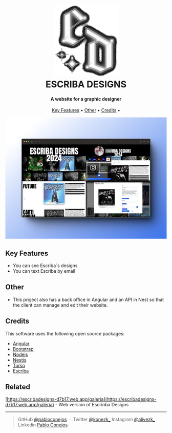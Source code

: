 
<h1 align="center">
  <br>
  <a href="https://escribadesigns-d7b17.web.app/galeria"><img 
    src="./src/assets/logos/logo_ed.png" alt="Icono Spotify" width="200"></a>
  <br>
  ESCRIBA DESIGNS
  <br>
</h1>

<h4 align="center">A website for a graphic designer</h4>


<p align="center">
  <a href="#key-features">Key Features</a> •
  <a href="#others">Other</a> •
   <a href="#credits">Credits</a> •
</p>

![screenshot](./src/assets/otros/1716820618445.jpeg)

## Key Features

* You can see Escriba´s designs
* You can text Escriba by email

## Other

- This project also has a back office in Angular and an API in Nest so that the client can manage and edit their website.

## Credits

This software uses the following open source packages:

- [Angular](https://angular.io/)
- [Bootstrap](https://getbootstrap.com/)
- [Nodejs](https://nodejs.org/en/)
- [Nestjs](https://nestjs.com/)
- [Turso](https://turso.tech/)
- [Escriba](https://www.instagram.com/escribadesigns/)

## Related

[https://escribadesigns-d7b17.web.app/galeria](https://escribadesigns-d7b17.web.app/galeria) - Web version of Escrinba Designs

---

> GitHub [@pabloconejos](https://github.com/pabloconejos) &nbsp;&middot;&nbsp;
> Twitter [@konezk_](https://twitter.com/konezk_)
> Instagram [@alivezk_](https://www.instagram.com/alivezk_/)
> Linkedin [Pablo Conejos](www.linkedin.com/in/pablo-conejos-chirivella-145024252)


